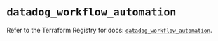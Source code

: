 # `datadog_workflow_automation`

Refer to the Terraform Registry for docs: [`datadog_workflow_automation`](https://registry.terraform.io/providers/datadog/datadog/3.72.0/docs/resources/workflow_automation).
